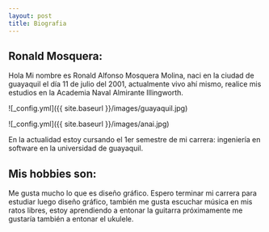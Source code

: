 ```yaml
---
layout: post
title: Biografia 
---
```


## Ronald Mosquera:

Hola Mi nombre es Ronald Alfonso Mosquera Molina, naci en la ciudad de guayaquil el día 11 de julio del 2001, actualmente vivo ahí mismo, realice mis estudios en la Academia Naval Almirante Illingworth. 

![_config.yml]({{ site.baseurl }}/images/guayaquil.jpg)


![_config.yml]({{ site.baseurl }}/images/anai.jpg)


En la actualidad estoy cursando el 1er semestre de mi carrera: ingeniería en software en la universidad de guayaquil.

## Mis hobbies son:

Me gusta mucho lo que es diseño gráfico. Espero terminar mi carrera para estudiar luego diseño gráfico, también me gusta escuchar música en mis ratos libres, estoy aprendiendo a entonar la guitarra próximamente me gustaría también a entonar el ukulele.



